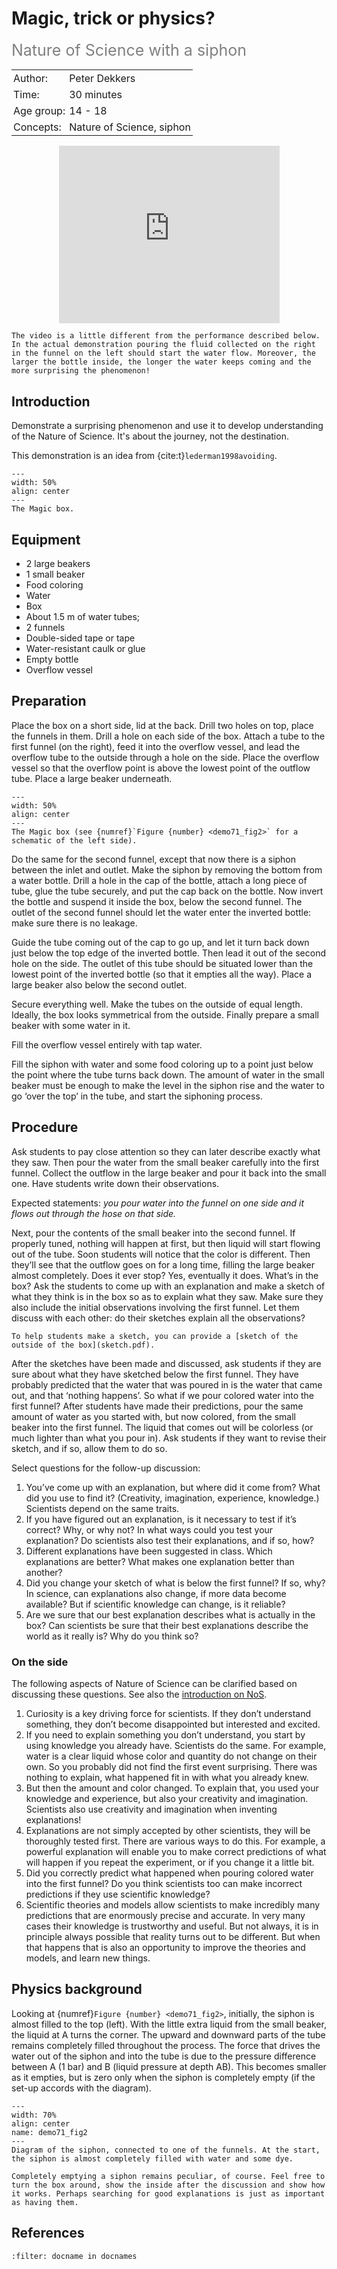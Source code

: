 # Magic, trick or physics? 
<span style="font-size: 25px; color: gray;">Nature of Science with a siphon</span>

<table style="width: 100%; border-collapse: collapse; border: none;">
    <tr style="background-color: var(--background-color);">  
        <td style="text-align: left; padding: 3px; border: none; color: var(--text-color)">Author:</td>
        <td style="text-align: left; padding: 3px; border: none; color: var(--text-color)">Peter Dekkers</td>
    </tr>
    <tr style="background-color: var(--background-color);"> 
        <td style="text-align: left; padding: 3px; border: none; color: var(--text-color)">Time:</td>
        <td style="text-align: left; padding: 3px; border: none; color: var(--text-color)">30 minutes</td>
    </tr>
    <tr style="background-color: var(--background-color);"> 
        <td style="text-align: left; padding: 3px; border: none; color: var(--text-color)">Age group:</td>
        <td style="text-align: left; padding: 3px; border: none; color: var(--text-color)">14 - 18</td>
    </tr>
    <tr style="background-color: var(--background-color);"> 
        <td style="text-align: left; padding: 3px; border: none; color: var(--text-color)">Concepts:</td>
        <td style="text-align: left; padding: 3px; border: none; color: var(--text-color)">Nature of Science, siphon</td>
    </tr>
</table>

<div style="display: flex; justify-content: center;">
    <div style="position: relative; width: 70%; height: 0; padding-bottom: 56.25%;">
        <iframe
            src="https://www.youtube.com/embed/V96T3VjjuIc?si=4srWF8VcXYkpJ9mv"
            style="position: absolute; top: 0; left: 0; width: 100%; height: 100%;"
            frameborder="0"
            allow="accelerometer; autoplay; clipboard-write; encrypted-media; gyroscope; picture-in-picture"
            allowfullscreen
        ></iframe>
    </div>
</div>

``` {note}
The video is a little different from the performance described below. In the actual demonstration pouring the fluid collected on the right in the funnel on the left should start the water flow. Moreover, the larger the bottle inside, the longer the water keeps coming and the more surprising the phenomenon!
```

## Introduction
Demonstrate a surprising phenomenon and use it to develop understanding of the Nature of Science. It's about the journey, not the destination. 

This demonstration is an idea from {cite:t}`lederman1998avoiding`.

```{figure} demo71_figure3.jpg
---
width: 50%
align: center
---
The Magic box.
```

## Equipment
-	2 large beakers
-	1 small beaker
-	Food coloring
-	Water
-	Box
-	About 1.5 m of water tubes;
-	2 funnels
-	Double-sided tape or tape
-	Water-resistant caulk or glue
-	Empty bottle
-	Overflow vessel

## Preparation
Place the box on a short side, lid at the back. Drill two holes on top, place the funnels in them. Drill a hole on each side of the box. Attach a tube to the first funnel (on the right), feed it into the overflow vessel, and lead the overflow tube to the outside through a hole on the side. Place the overflow vessel so that the overflow point is above the lowest point of the outflow tube. Place a large beaker underneath.

```{figure} demo71_figure4.jpg
---
width: 50%
align: center
---
The Magic box (see {numref}`Figure {number} <demo71_fig2>` for a schematic of the left side).
```

Do the same for the second funnel, except that now there is a siphon between the inlet and outlet. Make the siphon by removing the bottom from a water bottle. Drill a hole in the cap of the bottle, attach a long piece of tube, glue the tube securely, and put the cap back on the bottle. Now invert the bottle and suspend it inside the box, below the second funnel. The outlet of the second funnel should let the water enter the inverted bottle: make sure there is no leakage. 

Guide the tube coming out of the cap to go up, and let it turn back down just below the top edge of the inverted bottle. Then lead it out of the second hole on the side. The outlet of this tube should be situated lower than the lowest point of the inverted bottle (so that it empties all the way). Place a large beaker also below the second outlet. 

Secure everything well. Make the tubes on the outside of equal length. Ideally, the box looks symmetrical from the outside. Finally prepare a small beaker with some water in it.

Fill the overflow vessel entirely with tap water. 

Fill the siphon with water and some food coloring up to a point just below the point where the tube turns back down. The amount of water in the small beaker must be enough to make the level in the siphon rise and the water to go ‘over the top’ in the tube, and start the siphoning process.
 
## Procedure
Ask students to pay close attention so they can later describe exactly what they saw. Then pour the water from the small beaker carefully into the first funnel. Collect the outflow in the large beaker and pour it back into the small one. Have students write down their observations.

Expected statements: *you pour water into the funnel on one side and it flows out through the hose on that side.*

Next, pour the contents of the small beaker into the second funnel. If properly tuned, nothing will happen at first, but then liquid will start flowing out of the tube. Soon students will notice that the color is different. Then they’ll see that the outflow goes on for a long time, filling the large beaker almost completely. Does it ever stop? Yes, eventually it does. What’s in the box? Ask the students to come up with an explanation and make a sketch of what they think is in the box so as to explain what they saw. Make sure they also include the initial observations involving the first funnel. Let them discuss with each other: do their sketches explain all the observations?

```{tip}
To help students make a sketch, you can provide a [sketch of the outside of the box](sketch.pdf).
```

After the sketches have been made and discussed, ask students if they are sure about what they have sketched below the first funnel. They have probably predicted that the water that was poured in is the water that came out, and that ‘nothing happens’. So what if we pour colored water into the first funnel? After students have made their predictions, pour the same amount of water as you started with, but now colored, from the small beaker into the first funnel. The liquid that comes out will be colorless (or much lighter than what you pour in). Ask students if they want to revise their sketch, and if so, allow them to do so.

Select questions for the follow-up discussion:
1.	You’ve come up with an explanation, but where did it come from? What did you use to find it? (Creativity, imagination, experience, knowledge.) Scientists depend on the same traits.
2.	If you have figured out an explanation, is it necessary to test if it’s correct? Why, or why not? In what ways could you test your explanation? Do scientists also test their explanations, and if so, how?
3.	Different explanations have been suggested in class. Which explanations are better?  What makes one explanation better than another?
4.	Did you change your sketch of what is below the first funnel? If so, why? In science, can explanations also change, if more data become available? But if scientific knowledge can change, is it reliable?
5.	Are we sure that our best explanation describes what is actually in the box? Can scientists be sure that their best explanations describe the world as it really is? Why do you think so?

   
### On the side
The following aspects of Nature of Science can be clarified based on discussing these questions. See also the [introduction on NoS](../../Pedagogy/Nos.md).
1.	Curiosity is a key driving force for scientists. If they don’t understand something, they don’t become disappointed but interested and excited.
2.	If you need to explain something you don’t understand, you start by using knowledge you already have. Scientists do the same. For example, water is a clear liquid whose color and quantity do not change on their own. So you probably did not find the first event surprising. There was nothing to explain, what happened fit in with what you already knew.
3.	But then the amount and color changed. To explain that, you used your knowledge and experience, but also your creativity and imagination. Scientists also use creativity and imagination when inventing explanations!
4.	Explanations are not simply accepted by other scientists, they will be thoroughly tested first. There are various ways to do this. For example, a powerful explanation will enable you to make correct predictions of what will happen if you repeat the experiment, or if you change it a little bit.
5.	Did you correctly predict what happened when pouring colored water into the first funnel? Do you think scientists too can make incorrect predictions if they use scientific knowledge? 
6.	Scientific theories and models allow scientists to make incredibly many predictions that are enormously precise and accurate. In very many cases their knowledge is trustworthy and useful. But not always, it is in principle always possible that reality turns out to be different. But when that happens that is also an opportunity to improve the theories and models, and learn new things.


## Physics background
Looking at {numref}`Figure {number} <demo71_fig2>`, initially, the siphon is almost filled to the top (left). With the little extra liquid from the small beaker, the liquid at A turns the corner. The upward and downward parts of the tube remains completely filled throughout the process. The force that drives the water out of the siphon and into the tube is due to the pressure difference between A (1 bar) and B (liquid pressure at depth AB). This becomes smaller as it empties, but is zero only when the siphon is completely empty (if the set-up accords with the diagram).

```{figure} demo71_figure2.png
---
width: 70%
align: center
name: demo71_fig2
---
Diagram of the siphon, connected to one of the funnels. At the start, the siphon is almost completely filled with water and some dye.
```

```{tip}
Completely emptying a siphon remains peculiar, of course. Feel free to turn the box around, show the inside after the discussion and show how it works. Perhaps searching for good explanations is just as important as having them.
```

## References
```{bibliography}
:filter: docname in docnames
```
